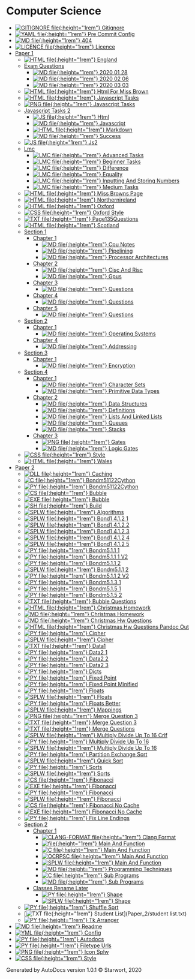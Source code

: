 # Computer Science

- [![GITIGNORE file](https://img.icons8.com/windows/512/4a90e2/file-configuration.png){:height="1rem"} Gitignore](.gitignore)
- [![YAML file](https://img.icons8.com/windows/512/4a90e2/important-file.png){:height="1rem"} Pre Commit Config](.pre-commit-config.yaml)
- [![MD file](https://img.icons8.com/windows/512/4a90e2/regular-document.png){:height="1rem"} 404](404.html)
- [![LICENCE file](https://img.icons8.com/windows/512/4a90e2/policy-document.png){:height="1rem"} Licence](LICENSE)
- [Paper 1](Paper_1/index.html)
  - [![HTML file](https://img.icons8.com/windows/512/4a90e2/regular-document.png){:height="1rem"} England](Paper_1/england.html)
  - [Exam Questions](Paper_1/exam_questions/index.html)
    - [![MD file](https://img.icons8.com/windows/512/4a90e2/regular-document.png){:height="1rem"} 2020 01 28](Paper_1/exam_questions/2020_01_28.html)
    - [![MD file](https://img.icons8.com/windows/512/4a90e2/regular-document.png){:height="1rem"} 2020 02 06](Paper_1/exam_questions/2020_02_06.html)
    - [![MD file](https://img.icons8.com/windows/512/4a90e2/regular-document.png){:height="1rem"} 2020 03 03](Paper_1/exam_questions/2020_03_03.html)
  - [![HTML file](https://img.icons8.com/windows/512/4a90e2/regular-document.png){:height="1rem"} Html For Miss Brown](Paper_1/html_for_miss_brown.html)
  - [![HTML file](https://img.icons8.com/windows/512/4a90e2/regular-document.png){:height="1rem"} Javascript Tasks](Paper_1/javascript_tasks.html)
  - [![PNG file](https://img.icons8.com/windows/512/4a90e2/image-document.png){:height="1rem"} Javascript Tasks](Paper_1/javascript_tasks.png)
  - [Javascript Tasks 2](Paper_1/javascript_tasks_2/index.html)
    - [![JS file](https://img.icons8.com/windows/512/4a90e2/js.png){:height="1rem"} Html](Paper_1/javascript_tasks_2/html.js)
    - [![MD file](https://img.icons8.com/windows/512/4a90e2/regular-document.png){:height="1rem"} Javascript](Paper_1/javascript_tasks_2/javascript.html)
    - [![HTML file](https://img.icons8.com/windows/512/4a90e2/regular-document.png){:height="1rem"} Markdown](Paper_1/javascript_tasks_2/markdown.html)
    - [![MD file](https://img.icons8.com/windows/512/4a90e2/regular-document.png){:height="1rem"} Success](Paper_1/javascript_tasks_2/success.html)
  - [![JS file](https://img.icons8.com/windows/512/4a90e2/js.png){:height="1rem"} Js2](Paper_1/js2.js)
  - [Lmc](Paper_1/lmc/index.html)
    - [![LMC file](https://img.icons8.com/windows/512/4a90e2/important-file.png){:height="1rem"} Advanced Tasks](Paper_1/lmc/advanced_tasks.lmc)
    - [![LMC file](https://img.icons8.com/windows/512/4a90e2/important-file.png){:height="1rem"} Beginner Tasks](Paper_1/lmc/beginner_tasks.lmc)
    - [![LMC file](https://img.icons8.com/windows/512/4a90e2/important-file.png){:height="1rem"} Difference](Paper_1/lmc/difference.lmc)
    - [![LMC file](https://img.icons8.com/windows/512/4a90e2/important-file.png){:height="1rem"} Equality](Paper_1/lmc/equality.lmc)
    - [![LMC file](https://img.icons8.com/windows/512/4a90e2/important-file.png){:height="1rem"} Inputting And Storing Numbers](Paper_1/lmc/inputting_and_storing_numbers.lmc)
    - [![LMC file](https://img.icons8.com/windows/512/4a90e2/important-file.png){:height="1rem"} Medium Tasks](Paper_1/lmc/medium_tasks.lmc)
  - [![HTML file](https://img.icons8.com/windows/512/4a90e2/regular-document.png){:height="1rem"} Miss Browns Page](Paper_1/miss_browns_page.html)
  - [![HTML file](https://img.icons8.com/windows/512/4a90e2/regular-document.png){:height="1rem"} Northernireland](Paper_1/northernIreland.html)
  - [![HTML file](https://img.icons8.com/windows/512/4a90e2/regular-document.png){:height="1rem"} Oxford](Paper_1/oxford.html)
  - [![CSS file](https://img.icons8.com/windows/512/4a90e2/css.png){:height="1rem"} Oxford Style](Paper_1/oxford_style.css)
  - [![TXT file](https://img.icons8.com/windows/512/4a90e2/document.png){:height="1rem"} Page135Questions](Paper_1/page135questions.txt)
  - [![HTML file](https://img.icons8.com/windows/512/4a90e2/regular-document.png){:height="1rem"} Scotland](Paper_1/scotland.html)
  - [Section 1](Paper_1/section_1/index.html)
    - [Chapter 1](Paper_1/section_1/chapter_1/index.html)
      - [![MD file](https://img.icons8.com/windows/512/4a90e2/regular-document.png){:height="1rem"} Cpu Notes](Paper_1/section_1/chapter_1/cpu_notes.html)
      - [![MD file](https://img.icons8.com/windows/512/4a90e2/regular-document.png){:height="1rem"} Pipelining](Paper_1/section_1/chapter_1/pipelining.html)
      - [![MD file](https://img.icons8.com/windows/512/4a90e2/regular-document.png){:height="1rem"} Processor Architectures](Paper_1/section_1/chapter_1/processor_architectures.html)
    - [Chapter 2](Paper_1/section_1/chapter_2/index.html)
      - [![MD file](https://img.icons8.com/windows/512/4a90e2/regular-document.png){:height="1rem"} Cisc And Risc](Paper_1/section_1/chapter_2/cisc_and_risc.html)
      - [![MD file](https://img.icons8.com/windows/512/4a90e2/regular-document.png){:height="1rem"} Gpus](Paper_1/section_1/chapter_2/gpus.html)
    - [Chapter 3](Paper_1/section_1/chapter_3/index.html)
      - [![MD file](https://img.icons8.com/windows/512/4a90e2/regular-document.png){:height="1rem"} Questions](Paper_1/section_1/chapter_3/questions.html)
    - [Chapter 4](Paper_1/section_1/chapter_4/index.html)
      - [![MD file](https://img.icons8.com/windows/512/4a90e2/regular-document.png){:height="1rem"} Questions](Paper_1/section_1/chapter_4/questions.html)
    - [Chapter 5](Paper_1/section_1/chapter_5/index.html)
      - [![MD file](https://img.icons8.com/windows/512/4a90e2/regular-document.png){:height="1rem"} Questions](Paper_1/section_1/chapter_5/questions.html)
  - [Section 2](Paper_1/section_2/index.html)
    - [Chapter 1](Paper_1/section_2/chapter_1/index.html)
      - [![MD file](https://img.icons8.com/windows/512/4a90e2/regular-document.png){:height="1rem"} Operating Systems](Paper_1/section_2/chapter_1/operating_systems.html)
    - [Chapter 4](Paper_1/section_2/chapter_4/index.html)
      - [![MD file](https://img.icons8.com/windows/512/4a90e2/regular-document.png){:height="1rem"} Addressing](Paper_1/section_2/chapter_4/addressing.html)
  - [Section 3](Paper_1/section_3/index.html)
    - [Chapter 1](Paper_1/section_3/chapter_1/index.html)
      - [![MD file](https://img.icons8.com/windows/512/4a90e2/regular-document.png){:height="1rem"} Encryption](Paper_1/section_3/chapter_1/encryption.html)
  - [Section 4](Paper_1/section_4/index.html)
    - [Chapter 1](Paper_1/section_4/chapter_1/index.html)
      - [![MD file](https://img.icons8.com/windows/512/4a90e2/regular-document.png){:height="1rem"} Character Sets](Paper_1/section_4/chapter_1/character_sets.html)
      - [![MD file](https://img.icons8.com/windows/512/4a90e2/regular-document.png){:height="1rem"} Primitive Data Types](Paper_1/section_4/chapter_1/primitive_data_types.html)
    - [Chapter 2](Paper_1/section_4/chapter_2/index.html)
      - [![MD file](https://img.icons8.com/windows/512/4a90e2/regular-document.png){:height="1rem"} Data Structures](Paper_1/section_4/chapter_2/data_structures.html)
      - [![MD file](https://img.icons8.com/windows/512/4a90e2/regular-document.png){:height="1rem"} Definitions](Paper_1/section_4/chapter_2/definitions.html)
      - [![MD file](https://img.icons8.com/windows/512/4a90e2/regular-document.png){:height="1rem"} Lists And Linked Lists](Paper_1/section_4/chapter_2/lists_and_linked_lists.html)
      - [![MD file](https://img.icons8.com/windows/512/4a90e2/regular-document.png){:height="1rem"} Queues](Paper_1/section_4/chapter_2/queues.html)
      - [![MD file](https://img.icons8.com/windows/512/4a90e2/regular-document.png){:height="1rem"} Stacks](Paper_1/section_4/chapter_2/stacks.html)
    - [Chapter 3](Paper_1/section_4/chapter_3/index.html)
      - [![PNG file](https://img.icons8.com/windows/512/4a90e2/image-document.png){:height="1rem"} Gates](Paper_1/section_4/chapter_3/gates.png)
      - [![MD file](https://img.icons8.com/windows/512/4a90e2/regular-document.png){:height="1rem"} Logic Gates](Paper_1/section_4/chapter_3/logic_gates.html)
  - [![CSS file](https://img.icons8.com/windows/512/4a90e2/css.png){:height="1rem"} Style](Paper_1/style.css)
  - [![HTML file](https://img.icons8.com/windows/512/4a90e2/regular-document.png){:height="1rem"} Wales](Paper_1/wales.html)
- [Paper 2](Paper_2/index.html)
  - [![DLL file](https://img.icons8.com/windows/512/4a90e2/dll.png){:height="1rem"} Caching](Paper_2/Caching.dll)
  - [![C file](https://img.icons8.com/windows/512/4a90e2/c.png){:height="1rem"} Bondm51122Cython](Paper_2/bondm51122cython.c)
  - [![PY file](https://img.icons8.com/windows/512/4a90e2/py.png){:height="1rem"} Bondm51122Cython](Paper_2/bondm51122cython.py)
  - [![CS file](https://img.icons8.com/windows/512/4a90e2/cs.png){:height="1rem"} Bubble](Paper_2/bubble.cs)
  - [![EXE file](https://img.icons8.com/windows/512/4a90e2/exe.png){:height="1rem"} Bubble](Paper_2/bubble.exe)
  - [![SH file](https://img.icons8.com/windows/512/4a90e2/important-file.png){:height="1rem"} Build](Paper_2/build.sh)
  - [![SPLW file](https://starwort.github.io/computer-science/icon-splw.png){:height="1rem"} Algorithms](Paper_2/colliert_algorithms.splw)
  - [![SPLW file](https://starwort.github.io/computer-science/icon-splw.png){:height="1rem"} Bond1 4.1.2 1](Paper_2/colliert_bond1-4.1.2-1.splw)
  - [![SPLW file](https://starwort.github.io/computer-science/icon-splw.png){:height="1rem"} Bond1 4.1.2 2](Paper_2/colliert_bond1-4.1.2-2.splw)
  - [![SPLW file](https://starwort.github.io/computer-science/icon-splw.png){:height="1rem"} Bond1 4.1.2 3](Paper_2/colliert_bond1-4.1.2-3.splw)
  - [![SPLW file](https://starwort.github.io/computer-science/icon-splw.png){:height="1rem"} Bond1 4.1.2 4](Paper_2/colliert_bond1-4.1.2-4.splw)
  - [![SPLW file](https://starwort.github.io/computer-science/icon-splw.png){:height="1rem"} Bond1 4.1.2 5](Paper_2/colliert_bond1-4.1.2-5.splw)
  - [![PY file](https://img.icons8.com/windows/512/4a90e2/py.png){:height="1rem"} Bondm5.1.1 1](Paper_2/colliert_bondm5.1.1-1.py)
  - [![PY file](https://img.icons8.com/windows/512/4a90e2/py.png){:height="1rem"} Bondm5.1.1 1 V2](Paper_2/colliert_bondm5.1.1-1_v2.py)
  - [![PY file](https://img.icons8.com/windows/512/4a90e2/py.png){:height="1rem"} Bondm5.1.1 2](Paper_2/colliert_bondm5.1.1-2.py)
  - [![SPLW file](https://starwort.github.io/computer-science/icon-splw.png){:height="1rem"} Bondm5.1.1 2](Paper_2/colliert_bondm5.1.1-2.splw)
  - [![PY file](https://img.icons8.com/windows/512/4a90e2/py.png){:height="1rem"} Bondm5.1.1 2 V2](Paper_2/colliert_bondm5.1.1-2_v2.py)
  - [![PY file](https://img.icons8.com/windows/512/4a90e2/py.png){:height="1rem"} Bondm5.1.3 1](Paper_2/colliert_bondm5.1.3-1.py)
  - [![PY file](https://img.icons8.com/windows/512/4a90e2/py.png){:height="1rem"} Bondm5.1.5 1](Paper_2/colliert_bondm5.1.5-1.py)
  - [![PY file](https://img.icons8.com/windows/512/4a90e2/py.png){:height="1rem"} Bondm5.1.5 2](Paper_2/colliert_bondm5.1.5-2.py)
  - [![TXT file](https://img.icons8.com/windows/512/4a90e2/document.png){:height="1rem"} Bubble Questions](Paper_2/colliert_bubble_questions.txt)
  - [![HTML file](https://img.icons8.com/windows/512/4a90e2/regular-document.png){:height="1rem"} Christmas Homework](Paper_2/colliert_christmas_homework.html)
  - [![MD file](https://img.icons8.com/windows/512/4a90e2/regular-document.png){:height="1rem"} Christmas Homework](Paper_2/colliert_christmas_homework.html)
  - [![MD file](https://img.icons8.com/windows/512/4a90e2/regular-document.png){:height="1rem"} Christmas Hw Questions](Paper_2/colliert_christmas_hw_questions.html)
  - [![HTML file](https://img.icons8.com/windows/512/4a90e2/regular-document.png){:height="1rem"} Christmas Hw Questions Pandoc Out](Paper_2/colliert_christmas_hw_questions_pandoc_out.html)
  - [![PY file](https://img.icons8.com/windows/512/4a90e2/py.png){:height="1rem"} Cipher](Paper_2/colliert_cipher.py)
  - [![SPLW file](https://starwort.github.io/computer-science/icon-splw.png){:height="1rem"} Cipher](Paper_2/colliert_cipher.splw)
  - [![TXT file](https://img.icons8.com/windows/512/4a90e2/document.png){:height="1rem"} Data1](Paper_2/colliert_data1.txt)
  - [![PY file](https://img.icons8.com/windows/512/4a90e2/py.png){:height="1rem"} Data2 1](Paper_2/colliert_data2-1.py)
  - [![PY file](https://img.icons8.com/windows/512/4a90e2/py.png){:height="1rem"} Data2 2](Paper_2/colliert_data2-2.py)
  - [![PY file](https://img.icons8.com/windows/512/4a90e2/py.png){:height="1rem"} Data2 3](Paper_2/colliert_data2-3.py)
  - [![PY file](https://img.icons8.com/windows/512/4a90e2/py.png){:height="1rem"} Dicts](Paper_2/colliert_dicts.py)
  - [![PY file](https://img.icons8.com/windows/512/4a90e2/py.png){:height="1rem"} Fixed Point](Paper_2/colliert_fixed-point.py)
  - [![PY file](https://img.icons8.com/windows/512/4a90e2/py.png){:height="1rem"} Fixed Point Minified](Paper_2/colliert_fixed-point_minified.py)
  - [![PY file](https://img.icons8.com/windows/512/4a90e2/py.png){:height="1rem"} Floats](Paper_2/colliert_floats.py)
  - [![SPLW file](https://starwort.github.io/computer-science/icon-splw.png){:height="1rem"} Floats](Paper_2/colliert_floats.splw)
  - [![PY file](https://img.icons8.com/windows/512/4a90e2/py.png){:height="1rem"} Floats Better](Paper_2/colliert_floats_better.py)
  - [![SPLW file](https://starwort.github.io/computer-science/icon-splw.png){:height="1rem"} Mappings](Paper_2/colliert_mappings.splw)
  - [![PNG file](https://img.icons8.com/windows/512/4a90e2/image-document.png){:height="1rem"} Merge Question 3](Paper_2/colliert_merge_question_3.png)
  - [![TXT file](https://img.icons8.com/windows/512/4a90e2/document.png){:height="1rem"} Merge Question 3](Paper_2/colliert_merge_question_3.txt)
  - [![TXT file](https://img.icons8.com/windows/512/4a90e2/document.png){:height="1rem"} Merge Questions](Paper_2/colliert_merge_questions.txt)
  - [![SPLW file](https://starwort.github.io/computer-science/icon-splw.png){:height="1rem"} Multiply Divide Up To 16 Crlf](Paper_2/colliert_multiply_divide_up_to_16-crlf.splw)
  - [![PY file](https://img.icons8.com/windows/512/4a90e2/py.png){:height="1rem"} Multiply Divide Up To 16](Paper_2/colliert_multiply_divide_up_to_16.py)
  - [![SPLW file](https://starwort.github.io/computer-science/icon-splw.png){:height="1rem"} Multiply Divide Up To 16](Paper_2/colliert_multiply_divide_up_to_16.splw)
  - [![PY file](https://img.icons8.com/windows/512/4a90e2/py.png){:height="1rem"} Partition Exchange Sort](Paper_2/colliert_partition_exchange_sort.py)
  - [![SPLW file](https://starwort.github.io/computer-science/icon-splw.png){:height="1rem"} Quick Sort](Paper_2/colliert_quick_sort.splw)
  - [![PY file](https://img.icons8.com/windows/512/4a90e2/py.png){:height="1rem"} Sorts](Paper_2/colliert_sorts.py)
  - [![SPLW file](https://starwort.github.io/computer-science/icon-splw.png){:height="1rem"} Sorts](Paper_2/colliert_sorts.splw)
  - [![CS file](https://img.icons8.com/windows/512/4a90e2/cs.png){:height="1rem"} Fibonacci](Paper_2/fibonacci.cs)
  - [![EXE file](https://img.icons8.com/windows/512/4a90e2/exe.png){:height="1rem"} Fibonacci](Paper_2/fibonacci.exe)
  - [![PY file](https://img.icons8.com/windows/512/4a90e2/py.png){:height="1rem"} Fibonacci](Paper_2/fibonacci.py)
  - [![SPLW file](https://starwort.github.io/computer-science/icon-splw.png){:height="1rem"} Fibonacci](Paper_2/fibonacci.splw)
  - [![CS file](https://img.icons8.com/windows/512/4a90e2/cs.png){:height="1rem"} Fibonacci No Cache](Paper_2/fibonacci_no_cache.cs)
  - [![EXE file](https://img.icons8.com/windows/512/4a90e2/exe.png){:height="1rem"} Fibonacci No Cache](Paper_2/fibonacci_no_cache.exe)
  - [![PY file](https://img.icons8.com/windows/512/4a90e2/py.png){:height="1rem"} Fix Line Endings](Paper_2/fix_line_endings.py)
  - [Section 2](Paper_2/section_2/index.html)
    - [Chapter 1](Paper_2/section_2/chapter_1/index.html)
      - [![CLANG-FORMAT file](https://img.icons8.com/windows/512/4a90e2/file-configuration.png){:height="1rem"} Clang Format](Paper_2/section_2/chapter_1/.clang-format)
      - [![ file](https://img.icons8.com/windows/512/4a90e2/binary-file.png){:height="1rem"} Main And Function](Paper_2/section_2/chapter_1/main_and_function)
      - [![C file](https://img.icons8.com/windows/512/4a90e2/c.png){:height="1rem"} Main And Function](Paper_2/section_2/chapter_1/main_and_function.c)
      - [![OCRPSC file](https://img.icons8.com/windows/512/4a90e2/code-file.png){:height="1rem"} Main And Function](Paper_2/section_2/chapter_1/main_and_function.ocrpsc)
      - [![SPLW file](https://starwort.github.io/computer-science/icon-splw.png){:height="1rem"} Main And Function](Paper_2/section_2/chapter_1/main_and_function.splw)
      - [![MD file](https://img.icons8.com/windows/512/4a90e2/regular-document.png){:height="1rem"} Programming Techniques](Paper_2/section_2/chapter_1/programming_techniques.html)
      - [![C file](https://img.icons8.com/windows/512/4a90e2/c.png){:height="1rem"} Sub Programs](Paper_2/section_2/chapter_1/sub_programs.c)
      - [![MD file](https://img.icons8.com/windows/512/4a90e2/regular-document.png){:height="1rem"} Sub Programs](Paper_2/section_2/chapter_1/sub_programs.html)
    - [Classes Rename Later](Paper_2/section_2/classes_RENAME_LATER/index.html)
      - [![PY file](https://img.icons8.com/windows/512/4a90e2/py.png){:height="1rem"} Shape](Paper_2/section_2/classes_RENAME_LATER/shape.py)
      - [![SPLW file](https://starwort.github.io/computer-science/icon-splw.png){:height="1rem"} Shape](Paper_2/section_2/classes_RENAME_LATER/shape.splw)
  - [![PY file](https://img.icons8.com/windows/512/4a90e2/py.png){:height="1rem"} Shuffle Sort](Paper_2/shuffle_sort.py)
  - [![TXT file](https://img.icons8.com/windows/512/4a90e2/document.png){:height="1rem"} Student List](Paper_2/student list.txt)
  - [![PY file](https://img.icons8.com/windows/512/4a90e2/py.png){:height="1rem"} Tk Arranger](Paper_2/tk_arranger.py)
- [![MD file](https://img.icons8.com/windows/512/4a90e2/regular-document.png){:height="1rem"} Readme](README.html)
- [![YML file](https://img.icons8.com/windows/512/4a90e2/important-file.png){:height="1rem"} Config](_config.yml)
- [![PY file](https://img.icons8.com/windows/512/4a90e2/py.png){:height="1rem"} Autodocs](autodocs.py)
- [![PY file](https://img.icons8.com/windows/512/4a90e2/py.png){:height="1rem"} Filetype Urls](filetype_urls.py)
- [![PNG file](https://img.icons8.com/windows/512/4a90e2/image-document.png){:height="1rem"} Icon Splw](icon-splw.png)
- [![CSS file](https://img.icons8.com/windows/512/4a90e2/css.png){:height="1rem"} Style](style.css)

Generated by AutoDocs version 1.0.1 © Starwort, 2020

